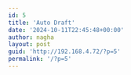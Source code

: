 ```yaml
---
id: 5
title: 'Auto Draft'
date: '2024-10-11T22:45:48+00:00'
author: nagha
layout: post
guid: 'http://192.168.4.72/?p=5'
permalink: '/?p=5'
---
```


